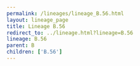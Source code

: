 ```yaml
---
permalink: /lineages/lineage_B.56.html
layout: lineage_page
title: Lineage B.56
redirect_to: ../lineage.html?lineage=B.56
lineage: B.56
parent: B
children: ['B.56']
---
```

